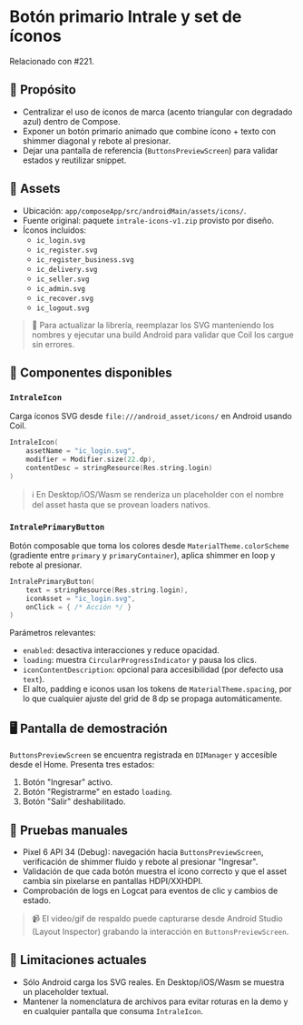 # Botón primario Intrale y set de íconos

Relacionado con #221.

## 🎯 Propósito
- Centralizar el uso de íconos de marca (acento triangular con degradado azul) dentro de Compose.
- Exponer un botón primario animado que combine ícono + texto con shimmer diagonal y rebote al presionar.
- Dejar una pantalla de referencia (`ButtonsPreviewScreen`) para validar estados y reutilizar snippet.

## 📁 Assets
- Ubicación: `app/composeApp/src/androidMain/assets/icons/`.
- Fuente original: paquete `intrale-icons-v1.zip` provisto por diseño.
- Íconos incluidos:
  - `ic_login.svg`
  - `ic_register.svg`
  - `ic_register_business.svg`
  - `ic_delivery.svg`
  - `ic_seller.svg`
  - `ic_admin.svg`
  - `ic_recover.svg`
  - `ic_logout.svg`

> 🔁 Para actualizar la librería, reemplazar los SVG manteniendo los nombres y ejecutar una build Android para validar que Coil los cargue sin errores.

## 🧩 Componentes disponibles
### `IntraleIcon`
Carga íconos SVG desde `file:///android_asset/icons/` en Android usando Coil.

```kotlin
IntraleIcon(
    assetName = "ic_login.svg",
    modifier = Modifier.size(22.dp),
    contentDesc = stringResource(Res.string.login)
)
```

> ℹ️ En Desktop/iOS/Wasm se renderiza un placeholder con el nombre del asset hasta que se provean loaders nativos.

### `IntralePrimaryButton`
Botón composable que toma los colores desde `MaterialTheme.colorScheme` (gradiente entre `primary` y `primaryContainer`), aplica shimmer en loop y rebote al presionar.

```kotlin
IntralePrimaryButton(
    text = stringResource(Res.string.login),
    iconAsset = "ic_login.svg",
    onClick = { /* Acción */ }
)
```

Parámetros relevantes:
- `enabled`: desactiva interacciones y reduce opacidad.
- `loading`: muestra `CircularProgressIndicator` y pausa los clics.
- `iconContentDescription`: opcional para accesibilidad (por defecto usa `text`).
- El alto, padding e iconos usan los tokens de `MaterialTheme.spacing`, por lo que cualquier ajuste del grid de 8 dp se propaga automáticamente.

## 🖥️ Pantalla de demostración
`ButtonsPreviewScreen` se encuentra registrada en `DIManager` y accesible desde el Home. Presenta tres estados:
1. Botón "Ingresar" activo.
2. Botón "Registrarme" en estado `loading`.
3. Botón "Salir" deshabilitado.

## 🧪 Pruebas manuales
- Pixel 6 API 34 (Debug): navegación hacia `ButtonsPreviewScreen`, verificación de shimmer fluido y rebote al presionar "Ingresar".
- Validación de que cada botón muestra el ícono correcto y que el asset cambia sin pixelarse en pantallas HDPI/XXHDPI.
- Comprobación de logs en Logcat para eventos de clic y cambios de estado.

> 📹 El video/gif de respaldo puede capturarse desde Android Studio (Layout Inspector) grabando la interacción en `ButtonsPreviewScreen`.

## 🚧 Limitaciones actuales
- Sólo Android carga los SVG reales. En Desktop/iOS/Wasm se muestra un placeholder textual.
- Mantener la nomenclatura de archivos para evitar roturas en la demo y en cualquier pantalla que consuma `IntraleIcon`.
